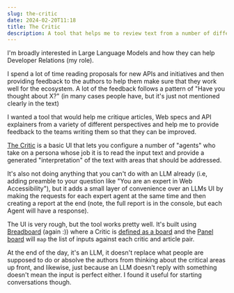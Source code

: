 ```yaml
---
slug: the-critic
date: 2024-02-20T11:18
title: The Critic
description: A tool that helps me to review text from a number of different perspectives
---
```


I\'m broadly interested in Large Language Models and how they can help Developer Relations (my role).

I spend a lot of time reading proposals for new APIs and initiatives and then providing feedback to the authors to help them make sure that they work well for the ecosystem. A lot of the feedback follows a pattern of \"Have you thought about X?\" (in many cases people have, but it\'s just not mentioned clearly in the text)

I wanted a tool that would help me critique articles, Web specs and API explainers from a variety of different perspectives and help me to provide feedback to the teams writing them so that they can be improved.

[The Critic](https://violet-afraid-quotes-paulkinlan.replit.app/ "https://violet-afraid-quotes-paulkinlan.replit.app/") is a basic UI that lets you configure a number of \"agents\" who take on a persona whose job it is to read the input text and provide a generated \"interpretation\" of the text with areas that should be addressed.

It\'s also not doing anything that you can\'t do with an LLM already (i.e, adding preamble to your question like \"You are an expert in Web Accessibility\"), but it adds a small layer of convenience over an LLMs UI by making the requests for each expert agent at the same time and then creating a report at the end (note, the full report is in the console, but each Agent will have a response).

The UI is very rough, but the tool works pretty well. It\'s built using [Breadboard](https://github.com/breadboard-ai/breadboard "https://github.com/breadboard-ai/breadboard") (again :)) where a Critic is [defined as a board](https://github.com/PaulKinlan/TheCritic/blob/main/ui-src/boards/critic.ts "https://github.com/PaulKinlan/TheCritic/blob/main/ui-src/boards/critic.ts") and the [Panel board](https://github.com/PaulKinlan/TheCritic/blob/main/ui-src/boards/the-panel.ts#L49 "https://github.com/PaulKinlan/TheCritic/blob/main/ui-src/boards/the-panel.ts#L49") will `map` the list of inputs against each critic and article pair.

At the end of the day, it\'s an LLM, it doesn\'t replace what people are supposed to do or absolve the authors from thinking about the critical areas up front, and likewise, just because an LLM doesn\'t reply with something doesn\'t mean the input is perfect either. I found it useful for starting conversations though.